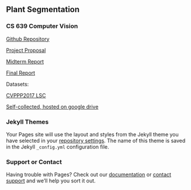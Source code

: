 ## Plant Segmentation
### CS 639 Computer Vision

[Github Repository](https://github.com/cpsiff/plant-segmentation)

[Project Proposal](?)

[Midterm Report](?)

[Final Report](?)


Datasets:

[CVPPP2017 LSC](https://www.plant-phenotyping.org/datasets-home)

[Self-collected, hosted on google drive](https://drive.google.com/drive/u/1/folders/1o7BMx_QDEMyHjWjvAFRqM-y4dL1PQiQE)






### Jekyll Themes

Your Pages site will use the layout and styles from the Jekyll theme you have selected in your [repository settings](https://github.com/cpsiff/plant-segmentation/settings). The name of this theme is saved in the Jekyll `_config.yml` configuration file.

### Support or Contact

Having trouble with Pages? Check out our [documentation](https://docs.github.com/categories/github-pages-basics/) or [contact support](https://github.com/contact) and we’ll help you sort it out.
